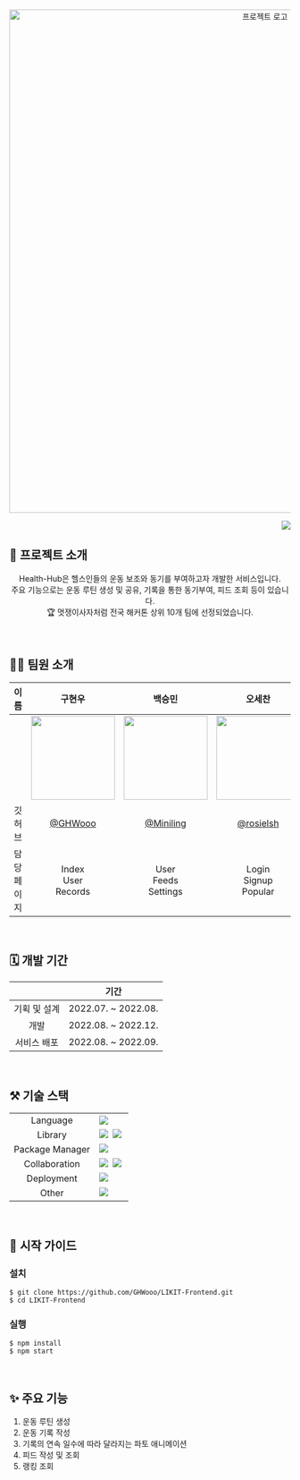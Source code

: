 <p align="center">
  <br>
  <img src="https://user-images.githubusercontent.com/88186460/231652307-4e4612f0-675d-41b3-bc52-bf8c6c62800b.png" alt='프로젝트 로고' width='900px'>
  <br>
  <p align='right'>
    <a href="https://hits.seeyoufarm.com"><img src="https://hits.seeyoufarm.com/api/count/incr/badge.svg?url=https://github.com/HealthHub-likelion/HH-FrontENd&count_bg=%2379C83D&title_bg=%23555555&icon=&icon_color=%23E7E7E7&title=hits&edge_flat=false"/></a>
  </p>
</p>


## 🌊 프로젝트 소개

<div align="center">
  <div>Health-Hub은 헬스인들의 운동 보조와 동기를 부여하고자 개발한 서비스입니다.</div>
  <div>주요 기능으로는 운동 루틴 생성 및 공유, 기록을 통한 동기부여, 피드 조회 등이 있습니다.</div>
  <div>🏆 멋쟁이사자처럼 전국 해커톤 상위 10개 팀에 선정되었습니다.</div>
</div>
<br>

<!-- ## 🪄 배포 주소 --> 
<!-- 배포 주소 작성 -->

<br>

## 🧑‍💻 팀원 소개

| 이름 |  구현우 | 백승민 | 오세찬 | 임수연 |
| :---: | :---: | :---: | :---: | :---: |  
|  | <img src="https://user-images.githubusercontent.com/72565083/230766542-b2898bf8-e748-4697-9549-e6925699f9be.png" width="150"/> | <img src="https://avatars.githubusercontent.com/u/78603365?v=4" width="150"/> | <img src="https://avatars.githubusercontent.com/u/98178673?v=4" width="150"/> | <img src="https://avatars.githubusercontent.com/u/83389222?v=4" width="150"/> | 
| 깃허브 | [@GHWooo](https://github.com/GHWooo) | [@Miniling](https://github.com/Miniling) | [@rosielsh](https://github.com/rosielsh) | [@so0y](https://github.com/so0y) |
| 담당 페이지 | Index<br/>User<br/>Records | User<br/>Feeds<br/>Settings | Login<br/>Signup<br/>Popular | Follows<br/>Ranking | 

<br>

## 🗓️ 개발 기간

||기간|
|:---:|:---:|
|기획 및 설계|2022.07. ~ 2022.08.|
|개발|2022.08. ~ 2022.12.|
|서비스 배포|2022.08. ~ 2022.09.|

<br>

## ⚒️ 기술 스택

<table>
<tr>
 <td align="center">Language</td>
 <td>
  <img src="https://img.shields.io/badge/JavaScript-F7DF1E?style=for-the-badge&logo=JavaScript&logoColor=ffffff"/>
 </td>
</tr>
<tr>
 <td align="center">Library</td>
 <td>
  <img src="https://img.shields.io/badge/React-61DAFB?style=for-the-badge&logo=React&logoColor=ffffff"/>&nbsp  
  <img src="https://img.shields.io/badge/bootstrap-7952B3?style=for-the-badge&logo=bootstrap&logoColor=ffffff"/>&nbsp  
</tr>
<tr>
 <td align="center">Package Manager</td>
 <td>
    <img src="https://img.shields.io/badge/npm-CB3837?style=for-the-badge&logo=npm&logoColor=white">&nbsp 
  </td>
</tr>
<tr>
 <td align="center">Collaboration</td>
 <td>
    <img src="https://img.shields.io/badge/Git-F05032?style=for-the-badge&logo=Git&logoColor=white"/>&nbsp 
    <img src="https://img.shields.io/badge/GitHub-181717?style=for-the-badge&logo=GitHub&logoColor=white"/>&nbsp
 </td>
</tr>
<tr>
 <td align="center">Deployment</td>
 <td>
    <img src="https://img.shields.io/badge/cloudtype-black?style=for-the-badge&logo=cloudtype&logoColor=white"/>&nbsp 
 </td>
</tr>
<tr>
 <td align="center">Other</td>
 <td>
    <img src="https://img.shields.io/badge/Figma-F24E1E?style=for-the-badge&logo=Figma&logoColor=white"/>&nbsp 
 </td>
</tr>
</table>

<br>

## 🏃 시작 가이드

<!-- ### 요구 사항
누군가 clone해서 실행하려고 할 때 필요한 요구사항 및 버전 기재 
1. Node.js
2. Npm 
<br> -->

### 설치
```
$ git clone https://github.com/GHWooo/LIKIT-Frontend.git
$ cd LIKIT-Frontend
```

### 실행
```
$ npm install
$ npm start 
```

<br>

<!--
## 📖 화면 구성

### 1. 메인 페이지
![likit-main](https://user-images.githubusercontent.com/88186460/231513016-4eb3486d-de8c-4f9e-9765-778f22b7db5e.png)

### 2. 로그인 페이지
![likit-login](https://user-images.githubusercontent.com/88186460/231513073-37406595-b667-4e5e-b611-1b1d1990b77d.png)

### 3. 마이 페이지
![likit-my](https://user-images.githubusercontent.com/88186460/231513148-0946fde1-d77b-42e6-9ec2-ab9f088c4ed0.png)

### 4. 동아리 소개 페이지
![likit-introduce](https://user-images.githubusercontent.com/88186460/231513178-6a329031-b1e6-4cf5-88a8-af3c34e096cd.png)

### 5. 조직도 페이지
![likit-organiztion](https://user-images.githubusercontent.com/88186460/231513198-4a8c55ba-13b2-495c-966a-8809b7d13d0f.png)

### 6. 전체 공지 페이지
![likit-notice](https://user-images.githubusercontent.com/88186460/231513219-52f4935d-d3b8-4f6c-81c3-70e01e31f7c6.png)

### 7. 과제 공지 페이지
![likit-homework](https://user-images.githubusercontent.com/88186460/231513242-56873704-dfa9-4e23-a80a-6cbdbc1af8b9.png)

### 8. 장부 페이지
![likit-accout](https://user-images.githubusercontent.com/88186460/231513260-f68f5f85-8213-44a4-ba8f-762525eba5c1.png)

### 9. 글 작성 페이지
![likit-write](https://user-images.githubusercontent.com/88186460/231513283-1945b57f-b3be-4022-a5cb-bfe87f7ffddb.png)

### 10. 글 조회 페이지
![likit-read](https://user-images.githubusercontent.com/88186460/231513294-3f538566-ad14-41ae-8c61-acee6a7b3cf1.png)

### 11. 활동 페이지
![likit-activity](https://user-images.githubusercontent.com/88186460/231513313-92519308-ca7a-46fc-ad79-0a11da3b5377.png)
-->

## ✨ 주요 기능

1. 운동 루틴 생성
2. 운동 기록 작성
3. 기록의 연속 일수에 따라 달라지는 파토 애니메이션
4. 피드 작성 및 조회
5. 랭킹 조회
